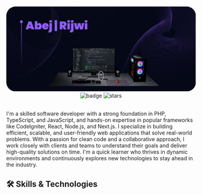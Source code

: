 <div align="center">
  <br />
    <a href="https://www.youtube.com/@JavaScriptTutorialFamily" target="_blank">
      <img src="banner.png" alt="Abej Rijwi" />
    </a>
  <br />
  <div>
    <img src="https://img.shields.io/github/followers/Abej-Rijwi?label=Followers&style=social" alt="badge" width="125" />
    <img src="https://img.shields.io/github/stars/Abej-Rijwi?label=GitHub%20Stars&style=social" alt="stars" width="150" />
  </div>
</div>
<br />

I'm a skilled software developer with a strong foundation in PHP, TypeScript, and JavaScript, and hands-on expertise in popular frameworks like CodeIgniter, React, Node.js, and Next.js. I specialize in building efficient, scalable, and user-friendly web applications that solve real-world problems. With a passion for clean code and a collaborative approach, I work closely with clients and teams to understand their goals and deliver high-quality solutions on time. I'm a quick learner who thrives in dynamic environments and continuously explores new technologies to stay ahead in the industry.

## 🛠️ Skills & Technologies
